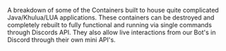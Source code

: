 A breakdown of some of the Containers built to house quite complicated Java/Khulua/LUA applications. These containers can be destroyed and completely rebuilt to fully functional and running via single commands through Discords API. They also allow live interactions from our Bot's in Discord through their own mini API's.